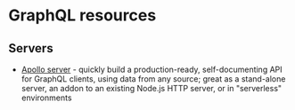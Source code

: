 # GraphQL resources

## Servers

* [Apollo server](https://www.apollographql.com/docs/apollo-server/) - quickly build a production-ready, self-documenting API for GraphQL clients, using data from any source;  great as a stand-alone server, an addon to an existing Node.js HTTP server, or in "serverless" environments